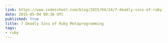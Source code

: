 ```yaml
---
link: https://www.codeschool.com/blog/2015/04/24/7-deadly-sins-of-ruby-metaprogramming/
date: 2015-05-04 00:36 UTC
published: true
title: 7 Deadly Sins of Ruby Metaprogramming
tags:
- ruby
---
```



